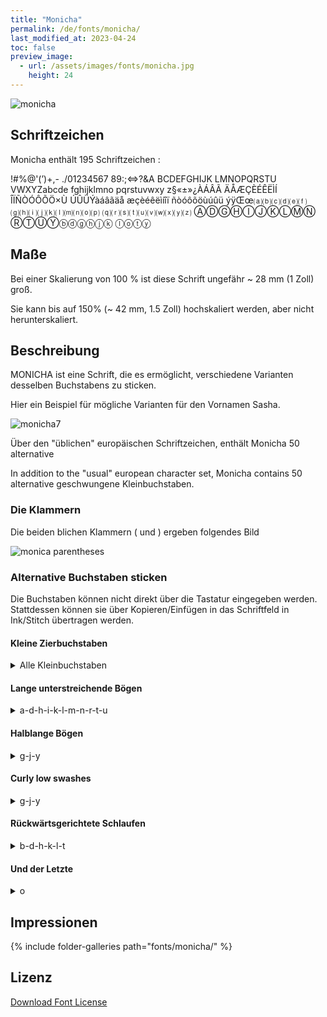```yaml
---
title: "Monicha"
permalink: /de/fonts/monicha/
last_modified_at: 2023-04-24
toc: false
preview_image:
  - url: /assets/images/fonts/monicha.jpg
    height: 24
---
```

![monicha](/assets/images/fonts/monicha.jpg)

## Schriftzeichen 

Monicha enthält 195 Schriftzeichen :
	
!#%@'(’)+,-
./01234567
89:;<=>?&A
BCDEFGHIJK
LMNOPQRSTU
VWXYZabcde
fghijklmno
pqrstuvwxy
z§«±»¿ÀÁÂÃ
ÄÅÆÇÈÉÊËÌÍ
ÎÏÑÒÓÔÕÖ×Ù
ÚÛÜÝàáâãäå
æçèéêëìíîï
ñòóôõöùúûü
ýÿŒœ⒜⒝⒞⒟⒠⒡
⒢⒣⒤⒥⒦⒧⒨⒩⒪⒫
⒬⒭⒮⒯⒰⒱⒲⒳⒴⒵
ⒶⒹⒼⒽⒾⒿⓀⓁⓂⓃ
ⓇⓉⓊⓎⓑⓓⓖⓗⓙⓚ
ⓛⓞⓣⓨ

## Maße

Bei einer Skalierung von 100 % ist diese Schrift ungefähr ~ 28 mm (1 Zoll) groß. 

Sie kann bis auf 150% (~ 42 mm, 1.5 Zoll) hochskaliert werden, aber nicht herunterskaliert.

## Beschreibung

MONICHA ist eine Schrift, die es ermöglicht, verschiedene Varianten desselben Buchstabens zu sticken.

Hier ein Beispiel für mögliche Varianten für den Vornamen Sasha.

![monicha7](/assets/images/fonts/monicha7.jpg)

Über den "üblichen" europäischen Schriftzeichen, enthält Monicha 50 alternative 

In addition to the "usual" european  character set, Monicha contains 50 alternative geschwungene Kleinbuchstaben.

### Die Klammern

Die beiden blichen Klammern ( und ) ergeben folgendes Bild

![monica parentheses](/assets/images/fonts/monicaparentheses.png)

### Alternative Buchstaben sticken

Die Buchstaben können nicht direkt über die Tastatur eingegeben werden. Stattdessen können sie über Kopieren/Einfügen in das Schriftfeld in Ink/Stitch übertragen werden.

#### Kleine Zierbuchstaben

<details> <summary>Alle Kleinbuchstaben</summary>

<img src="/assets/images/fonts/monichasmallswash.jpg" alt="Petite Echarpe" title="Petite Echarpe"><br>

Um diese Buchstaben zu nutzen, kopiere die Zeichen von hier und füge sie in das Schriftfeld in Ink/Stitch ein<br><br>

⒜	⒝	⒞	⒟	⒠	⒡<br>

⒢	⒣	⒤	⒥	⒦	<br>

⒧	⒨	⒩	⒪	⒫<br>

⒬	⒭	⒮	⒯	⒰<br>

⒱	⒲	⒳	⒴	⒵
	
</details>

#### Lange unterstreichende Bögen

<details> <summary> a-d-h-i-k-l-m-n-r-t-u </summary>

<img src="/assets/images/fonts/monichalongswash.jpg" alt="Echarpe Longue Soulignante" title="Echarpe Longue Soulignante"><br>

11 Kleinbuchstaben mit langen Bögen a-d-h-i-k-l-m-n-r-t-u.<br><br>

Um Überlagerungen zu vermeiden, sollten ihnen über zwei Buchstaben hinweg keine Buchstaben mit Unterlänge folgen (wie z. B. g-j-p-q-y-z).<br><br>

Sie können mit folgenden Zeichen erstellt werden:<br>

<pre>Ⓐ			Ⓓ

	Ⓗ	Ⓘ		Ⓚ
	
Ⓛ	Ⓜ	Ⓝ

	Ⓡ		Ⓣ	Ⓤ</pre>

</details>

#### Halblange Bögen

<details> <summary> g-j-y </summary>

<img src="/assets/images/fonts/monichamediumswash.png" alt="Echarpe Moyenne Soulignante" title="Echarpe Moyenne Soulignante"><br>

3 Zierbuchstaben mit halblangen Bögen: g-j-y.<br><br>

Buchstaben mit Unterlänge sollten nicht auf diese Zeichen folgen.<br><br>

Nutze folgende Zeichen:<br>

Ⓖ	Ⓙ	Ⓨ
	
</details>

####  Curly low swashes

<details> <summary> g-j-y </summary>

<img src="/assets/images/fonts/monichacurly.png" alt="Echarpe Basse Bouclée" title="Echarpe Basse Bouclée"><br>

Für diese 3 Buchstaben gibt es eine Version mit einem geschwungen unteren Bogen.<br><br>

Die folgenden zwei Buchstaben sollten keine Unterlänge haben.

Nutze diese Zeichen:<br>

ⓖ ⓙ ⓨ
	
</details>

####  Rückwärtsgerichtete Schlaufen

<details> <summary> b-d-h-k-l-t </summary>

<img src="/assets/images/fonts/monichacurlyup.png" alt="Echarpe Superieure Bouclée" title="Echarpe Superieure Bouclée"><br>

6 Buchstaben mit rückwärtsgerichteten Schlaufen.<br><br>

Um Überlappungen zu vermeiden sollten die zwei nachfolgenden Buchstaben keine Oberlänge haben oder Großbuchstaben sein.<br>

Nutze folgende Zeichen:<br><br>

ⓑ	ⓓ	ⓗ	ⓚ	ⓛ	ⓣ
	
</details>

#### Und der Letzte

<details> <summary> o</summary>

<img src="/assets/images/fonts/monichao.png" alt="Echarpe Queue Droite" title="Echarpe Queue Droite"><br>


Schließlich ein besonderes `o` für den Wortabschluß:<br><br>

Nutze folgendes Zeichen:<br>

ⓞ

</details>
	
## Impressionen

{% include folder-galleries path="fonts/monicha/" %}

## Lizenz

[Download Font License](https://github.com/inkstitch/inkstitch/tree/main/fonts/monicha/LICENSE)
